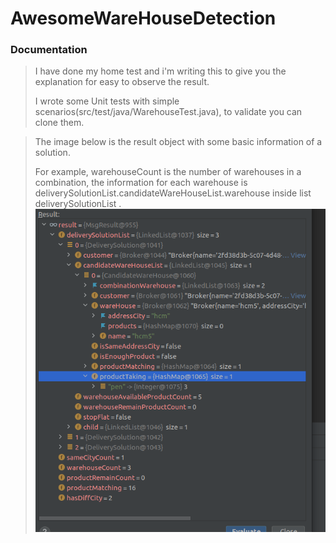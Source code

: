 # AwesomeWareHouseDetection
### Documentation
> I have done my home test and i'm writing this to give you the explanation for easy to observe the result.  
>
> I wrote some Unit tests with simple scenarios(src/test/java/WarehouseTest.java), to validate you can clone them.

> The image below is the result object with some basic information of a solution.
>
> For example, warehouseCount is the number of warehouses in a combination,
> the information for each warehouse is deliverySolutionList.candidateWareHouseList.warehouse inside list deliverySolutionList .
> ![image info](src/main/resources/Screenshot.png)

